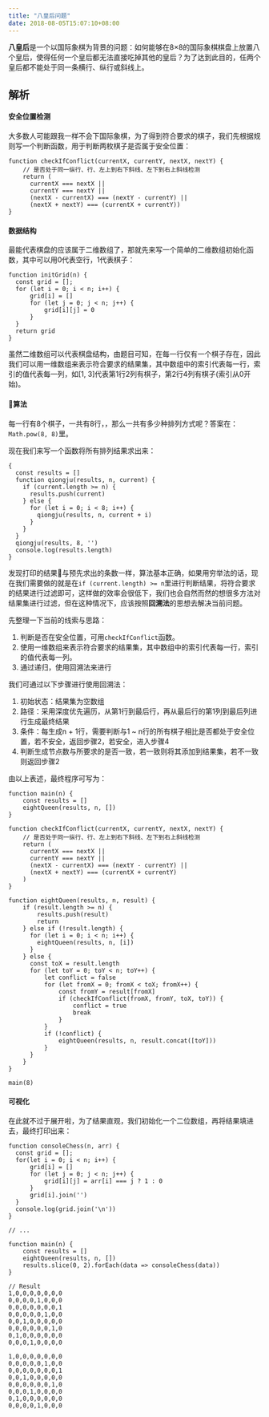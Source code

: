 ```yaml
---
title: "八皇后问题"
date: 2018-08-05T15:07:10+08:00
---
```


**八皇后**是一个以国际象棋为背景的问题：如何能够在8×8的国际象棋棋盘上放置八个皇后，使得任何一个皇后都无法直接吃掉其他的皇后？为了达到此目的，任两个皇后都不能处于同一条横行、纵行或斜线上。

## 解析
#### 安全位置检测
大多数人可能跟我一样不会下国际象棋，为了得到符合要求的棋子，我们先根据规则写一个判断函数，用于判断两枚棋子是否属于安全位置：
```
function checkIfConflict(currentX, currentY, nextX, nextY) {
    // 是否处于同一纵行、行、左上到右下斜线、左下到右上斜线检测
    return (
      currentX === nextX ||
      currentY === nextY ||
      (nextX - currentX) === (nextY - currentY) ||
      (nextX + nextY) === (currentX + currentY))
}
```
#### 数据结构
最能代表棋盘的应该属于二维数组了，那就先来写一个简单的二维数组初始化函数，其中可以用0代表空行，1代表棋子：
```
function initGrid(n) {
  const grid = [];
  for (let i = 0; i < n; i++) {
      grid[i] = []
      for (let j = 0; j < n; j++) {
          grid[i][j] = 0
      }
  }
  return grid
}
```
虽然二维数组可以代表棋盘结构，由题目可知，在每一行仅有一个棋子存在，因此我们可以用一维数组来表示符合要求的结果集，其中数组中的索引代表每一行，索引的值代表每一列，如[1, 3]代表第1行2列有棋子，第2行4列有棋子(索引从0开始)。
#### 算法
每一行有8个棋子，一共有8行，，那么一共有多少种排列方式呢？答案在：`Math.pow(8, 8)`里。

现在我们来写一个函数将所有排列结果求出来：
```
{
  const results = []
  function qiongju(results, n, current) {
    if (current.length >= n) {
      results.push(current)
    } else {
      for (let i = 0; i < 8; i++) {
        qiongju(results, n, current + i)
      }
    }
  }
  qiongju(results, 8, '')
  console.log(results.length)
}
```
发现打印的结果与预先求出的条数一样，算法基本正确，如果用穷举法的话，现在我们需要做的就是在`if (current.length) >= n`里进行判断结果，将符合要求的结果进行过滤即可，这样做的效率会很低下，我们也会自然而然的想很多方法对结果集进行过滤，但在这种情况下，应该按照**回溯法**的思想去解决当前问题。

先整理一下当前的线索与思路：

1. 判断是否在安全位置，可用`checkIfConflict`函数。
2. 使用一维数组来表示符合要求的结果集，其中数组中的索引代表每一行，索引的值代表每一列。
3. 通过递归，使用回溯法来进行

我们可通过以下步骤进行使用回溯法：

1. 初始状态：结果集为空数组
2. 路径：采用深度优先遍历，从第1行到最后行，再从最后行的第1列到最后列进行生成最终结果
3. 条件：每生成n + 1行，需要判断与1 ~ n行的所有棋子相比是否都处于安全位置，若不安全，返回步骤2，若安全，进入步骤4
4. 判断生成节点数与所要求的是否一致，若一致则将其添加到结果集，若不一致则返回步骤2

由以上表述，最终程序可写为：
```
function main(n) {
    const results = []
    eightQueen(results, n, [])
}

function checkIfConflict(currentX, currentY, nextX, nextY) {
    // 是否处于同一纵行、行、左上到右下斜线、左下到右上斜线检测
    return (
      currentX === nextX ||
      currentY === nextY ||
      (nextX - currentX) === (nextY - currentY) ||
      (nextX + nextY) === (currentX + currentY)
    )
}

function eightQueen(results, n, result) {
    if (result.length >= n) {
        results.push(result)
        return
    } else if (!result.length) {
      for (let i = 0; i < n; i++) {
        eightQueen(results, n, [i])
      }
    } else {
      const toX = result.length
      for (let toY = 0; toY < n; toY++) {
          let conflict = false
          for (let fromX = 0; fromX < toX; fromX++) {
              const fromY = result[fromX]
              if (checkIfConflict(fromX, fromY, toX, toY)) {
                  conflict = true
                  break
              }
          }
          if (!conflict) {
              eightQueen(results, n, result.concat([toY]))
          }
      }   
    }
}

main(8)
```

#### 可视化
在此就不过于展开啦，为了结果直观，我们初始化一个二位数组，再将结果填进去，最终打印出来：
```
function consoleChess(n, arr) {
  const grid = [];
  for(let i = 0; i < n; i++) {
      grid[i] = []
      for (let j = 0; j < n; j++) {
          grid[i][j] = arr[i] === j ? 1 : 0
      }
      grid[i].join('')
  }
  console.log(grid.join('\n'))
}

// ...

function main(n) {
    const results = []
    eightQueen(results, n, [])
    results.slice(0, 2).forEach(data => consoleChess(data))
}

// Result
1,0,0,0,0,0,0,0
0,0,0,0,1,0,0,0
0,0,0,0,0,0,0,1
0,0,0,0,0,1,0,0
0,0,1,0,0,0,0,0
0,0,0,0,0,0,1,0
0,1,0,0,0,0,0,0
0,0,0,1,0,0,0,0

1,0,0,0,0,0,0,0
0,0,0,0,0,1,0,0
0,0,0,0,0,0,0,1
0,0,1,0,0,0,0,0
0,0,0,0,0,0,1,0
0,0,0,1,0,0,0,0
0,1,0,0,0,0,0,0
0,0,0,0,1,0,0,0
```


